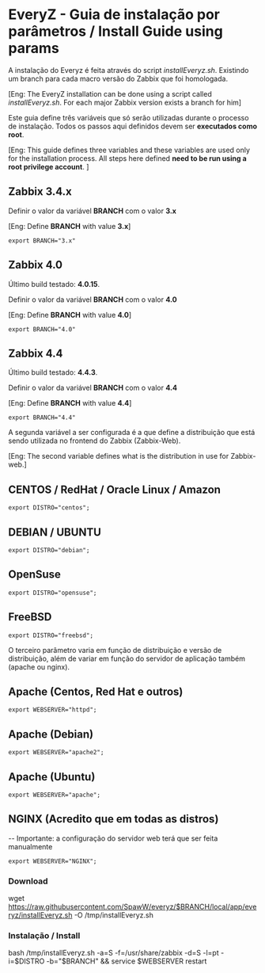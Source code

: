# EveryZ - Guia de instalação por parâmetros / Install Guide using params

A instalação do Everyz é feita através do script *installEveryz.sh*. Existindo um branch para cada macro versão do Zabbix que foi homologada.

[Eng: The EveryZ installation can be done using a script called *installEveryz.sh*. For each major Zabbix version exists a branch for him]

Este guia define três variáveis que só serão utilizadas durante o processo de instalação. Todos os passos aqui definidos devem ser **executados como root**.

[Eng: This guide defines three variables and these variables are used only for the installation process. All steps here defined **need to be run using a root privilege account**. ]

## Zabbix 3.4.x

Definir o valor da variável **BRANCH** com o valor **3.x**

[Eng: Define **BRANCH** with value **3.x**]

```
export BRANCH="3.x"
```

## Zabbix 4.0

Último build testado: **4.0.15**.

Definir o valor da variável **BRANCH** com o valor **4.0**

[Eng: Define **BRANCH** with value **4.0**]

```
export BRANCH="4.0"
```

## Zabbix 4.4

Último build testado: **4.4.3**.

Definir o valor da variável **BRANCH** com o valor **4.4**

[Eng: Define **BRANCH** with value **4.4**]

```
export BRANCH="4.4"
```

A segunda variável a ser configurada é a que define a distribuição que está sendo utilizada no frontend do Zabbix (Zabbix-Web).

[Eng: The second variable defines what is the distribution in use for Zabbix-web.]

## CENTOS / RedHat / Oracle Linux / Amazon

```
export DISTRO="centos";
```

## DEBIAN / UBUNTU 

```
export DISTRO="debian";
```

## OpenSuse

```
export DISTRO="opensuse";
```

## FreeBSD

```
export DISTRO="freebsd";
```

O terceiro parâmetro varia em função de distribuição e versão de distribuição, além de variar em função do servidor de aplicação também (apache ou nginx).

## Apache (Centos, Red Hat e outros)

```
export WEBSERVER="httpd";
```

## Apache (Debian)

```
export WEBSERVER="apache2";
```

## Apache (Ubuntu)

```
export WEBSERVER="apache";
```

## NGINX (Acredito que em todas as distros)

-- Importante: a configuração do servidor web terá que ser feita manualmente

```
export WEBSERVER="NGINX";
```

### Download

wget https://raw.githubusercontent.com/SpawW/everyz/$BRANCH/local/app/everyz/installEveryz.sh -O /tmp/installEveryz.sh

### Instalação / Install

bash /tmp/installEveryz.sh -a=S -f=/usr/share/zabbix -d=S -l=pt -i=$DISTRO -b="$BRANCH" && service $WEBSERVER restart 
